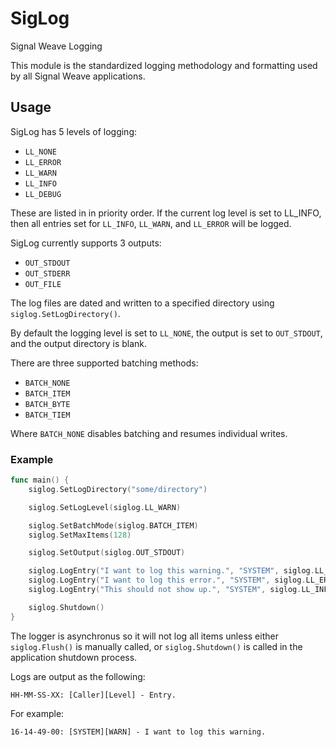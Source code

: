 # SigLog
Signal Weave Logging

This module is the standardized logging methodology and formatting used by all
Signal Weave applications.

## Usage

SigLog has 5 levels of logging:

* `LL_NONE`
* `LL_ERROR`
* `LL_WARN`
* `LL_INFO`
* `LL_DEBUG`

These are listed in in priority order. If the current log level is set to
LL_INFO, then all entries set for `LL_INFO`, `LL_WARN`, and `LL_ERROR` will be
logged.

SigLog currently supports 3 outputs:

* `OUT_STDOUT`
* `OUT_STDERR`
* `OUT_FILE`

The log files are dated and written to a specified directory using
`siglog.SetLogDirectory()`.

By default the logging level is set to `LL_NONE`, the output is set to
`OUT_STDOUT`, and the output directory is blank.

There are three supported batching methods:

* `BATCH_NONE`
* `BATCH_ITEM`
* `BATCH_BYTE`
* `BATCH_TIEM`

Where `BATCH_NONE` disables batching and resumes individual writes.

### Example

```go
func main() {
    siglog.SetLogDirectory("some/directory")

    siglog.SetLogLevel(siglog.LL_WARN)

    siglog.SetBatchMode(siglog.BATCH_ITEM)
    siglog.SetMaxItems(128)

    siglog.SetOutput(siglog.OUT_STDOUT)

    siglog.LogEntry("I want to log this warning.", "SYSTEM", siglog.LL_WARN)
    siglog.LogEntry("I want to log this error.", "SYSTEM", siglog.LL_ERROR)
    siglog.LogEntry("This should not show up.", "SYSTEM", siglog.LL_INFO)

    siglog.Shutdown()
}
```

The logger is asynchronus so it will not log all items unless either
`siglog.Flush()` is manually called, or `siglog.Shutdown()` is called in the
application shutdown process.

Logs are output as the following:

```
HH-MM-SS-XX: [Caller][Level] - Entry.
```

For example:

```
16-14-49-00: [SYSTEM][WARN] - I want to log this warning.
```

